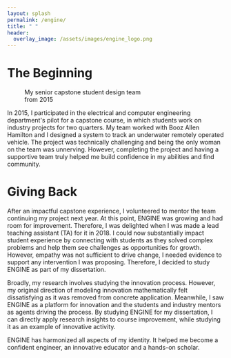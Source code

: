 ```yaml
---
layout: splash
permalink: /engine/
title: " "
header:
  overlay_image: /assets/images/engine_logo.png
---
```


<h1>The Beginning</h1>

<figure style="width: 300px" class="align-right">
  <img src="{{ site.url }}{{ site.baseurl }}/assets/images/engine.png" alt="">
  <figcaption>My senior capstone student design team from 2015 </figcaption>
</figure>

In 2015, I participated in the electrical and computer engineering department's pilot for a capstone course, in which students work on industry projects for two quarters. My team worked with Booz Allen Hamilton and I designed a system to track an underwater remotely operated vehicle. The project was technically challenging and being the only woman on the team was unnerving. However, completing the project and having a supportive team truly helped me build confidence in my abilities and find community.

<h1>Giving Back</h1>

After an impactful capstone experience, I volunteered to mentor the team continuing my project next year. At this point, ENGINE was growing and had room for improvement. Therefore, I was delighted when I was made a lead teaching assistant (TA) for it in 2018. I could now substantially impact student experience by connecting with students as they solved complex problems and help them see challenges as opportunities for growth. However, empathy was not sufficient to drive change, I needed evidence to support any intervention I was proposing. Therefore, I decided to study ENGINE as part of my dissertation. 

Broadly, my research involves studying the innovation process. However, my original direction of modeling innovation mathematically felt dissatisfying as it was removed from concrete application. Meanwhile, I saw ENGINE as a platform for innovation and the students and industry mentors as agents driving the process. By studying ENGINE for my dissertation, I can directly apply research insights to course improvement, while studying it as an example of innovative activity.

ENGINE has harmonized all aspects of my identity. It helped me become a confident engineer, an innovative educator and a hands-on scholar.

